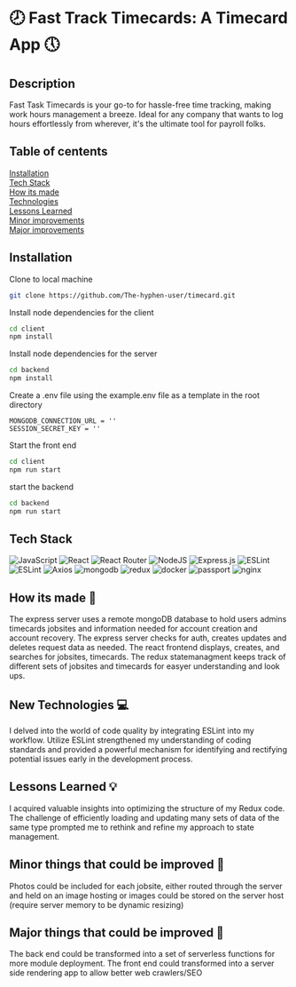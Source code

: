 # 🕗 Fast Track Timecards: A Timecard App 🕔

## Description

Fast Task Timecards is your go-to for hassle-free time tracking, making work hours management a breeze. Ideal for any company that wants to log hours effortlessly from wherever, it's the ultimate tool for payroll folks.

## Table of centents

[Installation](https://github.com/The-hyphen-user/timecard#Installation)  
[Tech Stack](https://github.com/The-hyphen-user/timecard#Tech-Stack)  
[How its made](https://github.com/The-hyphen-user/timecard#How-its-made-🔨)  
[Technologies](https://github.com/The-hyphen-user/timecard#New-Technologies-)  
[Lessons Learned](https://github.com/The-hyphen-user/timecard#Lessons-Learned)  
[Minor improvements ](https://github.com/The-hyphen-user/timecard#Minor-things-that-could-be-improved)  
[Major improvements](https://github.com/The-hyphen-user/timecard#Major-things-that-could-be-improved)

## Installation

Clone to local machine

```bash
git clone https://github.com/The-hyphen-user/timecard.git
```

Install node dependencies for the client

```bash
cd client
npm install
```

Install node dependencies for the server

```bash
cd backend
npm install
```

Create a .env file using the example.env file as a template in the root directory

```console
MONGODB_CONNECTION_URL = ''
SESSION_SECRET_KEY = ''
```

Start the front end

```bash
cd client
npm run start
```

start the backend

```bash
cd backend
npm run start
```

## Tech Stack

![JavaScript](https://img.shields.io/badge/javascript-%23323330.svg?style=for-the-badge&logo=javascript&logoColor=%23F7DF1E)
![React](https://img.shields.io/badge/react-%2320232a.svg?style=for-the-badge&logo=react&logoColor=%2361DAFB)
![React Router](https://img.shields.io/badge/React_Router-CA4245?style=for-the-badge&logo=react-router&logoColor=white)
![NodeJS](https://img.shields.io/badge/node.js-6DA55F?style=for-the-badge&logo=node.js&logoColor=white)
![Express.js](https://img.shields.io/badge/express.js-%23404d59.svg?style=for-the-badge&logo=express&logoColor=%2361DAFB)
![ESLint](https://img.shields.io/badge/ESLint-4B3263?style=for-the-badge&logo=eslint&logoColor=white)
![ESLint](https://img.shields.io/badge/eslint-3A33D1?style=for-the-badge&logo=eslint&logoColor=white)
![Axios](https://img.shields.io/badge/axios-671ddf?&style=for-the-badge&logo=axios&logoColor=white)
![mongodb](https://img.shields.io/badge/mongodb-3FA037?&style=for-the-badge&logo=mongodb&logoColor=white)
![redux](https://img.shields.io/badge/redux-764ABC?&style=for-the-badge&logo=redux&logoColor=white)
![docker](https://img.shields.io/badge/docker-1D91B4?&style=for-the-badge&logo=docker&logoColor=white)
![passport](https://img.shields.io/badge/passport-00B9F1?&style=for-the-badge&logo=passport&logoColor=white)
![nginx](https://img.shields.io/badge/nginx-009900?&style=for-the-badge&logo=nginx&logoColor=white)

## How its made 🔨

The express server uses a remote mongoDB database to hold users admins timecards jobsites and information needed for account creation and account recovery. The express server checks for auth, creates updates and deletes request data as needed.
The react frontend displays, creates, and searches for jobsites, timecards. The redux statemanagment keeps track of different sets of jobsites and timecards for easyer understanding and look ups.

## New Technologies 💻

I delved into the world of code quality by integrating ESLint into my workflow. Utilize ESLint strengthened my understanding of coding standards and provided a powerful mechanism for identifying and rectifying potential issues early in the development process.

## Lessons Learned 💡

I acquired valuable insights into optimizing the structure of my Redux code. The challenge of efficiently loading and updating many sets of data of the same type prompted me to rethink and refine my approach to state management.

## Minor things that could be improved 🔸

Photos could be included for each jobsite, either routed through the server and held on an image hosting or images could be stored on the server host (require server memory to be dynamic resizing)

## Major things that could be improved 🔶

The back end could be transformed into a set of serverless functions for more module deployment. The front end could transformed into a server side rendering app to allow better web crawlers/SEO
